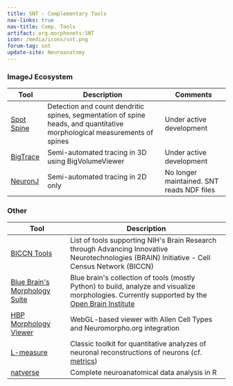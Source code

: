 ```yaml
---
title: SNT › Complementary Tools
nav-links: true
nav-title: Comp. Tools
artifact: org.morphonets:SNT
icon: /media/icons/snt.png
forum-tag: snt
update-site: Neuroanatomy
---
```


### ImageJ Ecosystem

| Tool | Description | Comments |
|------|-------------|----------|
| [Spot Spine](/plugins/spot-spine) | Detection and count dendritic spines, segmentation of spine heads, and quantitative morphological measurements of spines | Under active development |
| [BigTrace](/plugins/bigtrace) | Semi-automated tracing in 3D using BigVolumeViewer | Under active development |
| [NeuronJ](/plugins/neuronj) | Semi-automated tracing in 2D only | No longer maintained. SNT reads NDF files |


### Other

| Tool | Description |
|------|-------------|
| [BICCN Tools](https://biccn.org/tools) | List of tools supporting NIH's Brain Research through Advancing Innovative Neurotechnologies (BRAIN) Initiative - Cell Census Network (BICCN) |
| [Blue Brain's Morphology Suite](https://github.com/BlueBrain/morphology-suite) | Blue brain's collection of tools (mostly Python) to build, analyze and visualize morphologies. Currently supported by the [Open Brain Institute](https://www.openbraininstitute.org/) |
| [HBP Morphology Viewer](https://neuroinformatics.nl/HBP/morphology-viewer/)| WebGL-based viewer with Allen Cell Types and Neuromorpho.org integration |
| [L-measure](http://cng.gmu.edu:8080/Lm/) | Classic toolkit for quantitative analyzes of neuronal reconstructions of neurons (cf. [metrics](metrics)) |
| [natverse](https://natverse.org/) | Complete neuroanatomical data analysis in R |
